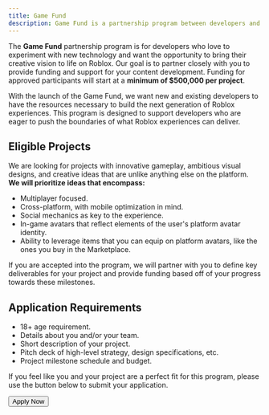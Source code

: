 ```yaml
---
title: Game Fund
description: Game Fund is a partnership program between developers and Roblox to bring funding and support to content development.
---
```


The **Game Fund** partnership program is for developers who love to experiment with new technology and want the opportunity to bring their creative vision to life on Roblox. Our goal is to partner closely with you to provide funding and support for your content development. Funding for approved participants will start at a **minimum of $500,000 per project**.

With the launch of the Game Fund, we want new and existing developers to have the resources necessary to build the next generation of Roblox experiences. This program is designed to support developers who are eager to push the boundaries of what Roblox experiences can deliver.

## Eligible Projects

We are looking for projects with innovative gameplay, ambitious visual designs, and creative ideas that are unlike anything else on the platform. **We will prioritize ideas that encompass:**

- Multiplayer focused.
- Cross-platform, with mobile optimization in mind.
- Social mechanics as key to the experience.
- In-game avatars that reflect elements of the user's platform avatar identity.
- Ability to leverage items that you can equip on platform avatars, like the ones you buy in the Marketplace.

If you are accepted into the program, we will partner with you to define key deliverables for your project and provide funding based off of your progress towards these milestones.

## Application Requirements

- 18+ age requirement.
- Details about you and/or your team.
- Short description of your project.
- Pitch deck of high-level strategy, design specifications, etc.
- Project milestone schedule and budget.

If you feel like you and your project are a perfect fit for this program, please use the button below to submit your application.

<Button
  size="medium"
  variant="contained"
  href="https://roblox.qualtrics.com/jfe/form/SV_a4PdqU3StYp6crI">
Apply Now
</Button>
